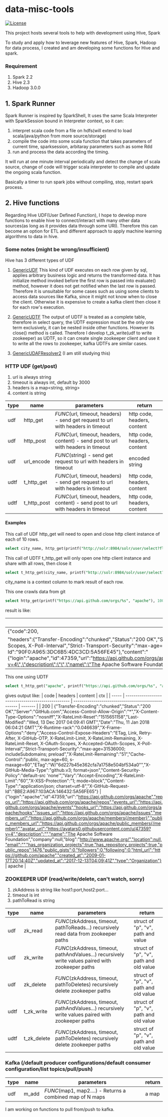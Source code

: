 # data-misc-tools

[![License](https://img.shields.io/github/license/cfcodefans/data-misc-tools.svg)](LICENSE)

This project hosts several tools to help with development using Hive, Spark

To study and apply how to leverage new features of Hive, Spark, Hadoop
for data process, I created and am developing some functions for Hive and spark.


### Requirement
1. Spark 2.2
2. Hive 2.3
3. Hadoop 3.0.0

## 1. Spark Runner

Spark Runner is inspired by SparkShell, It uses the same Scala Interpreter with SparkSession bound in
Interpreter context, so it can:

1. interpret scala code from a file on hdfs(will extend to load scala/java/python from more source/storage)
2. compile the code into some scala function that takes parameters of current time, sparksession, arbitaray parameters such as some Rdd
3. run and process the data according the timing.

It will run at one minute interval periodically and detect the change of scala source,
change of code will trigger scala interpreter to compile and update the ongoing scala function.

Basically a timer to run spark jobs without compiling, stop, restart spark process.


## 2. Hive functions

Regarding Hive UDF(User Defined Function), I hope to develop more functions to enable hive to connect/interact with many other data sources(as long as it provides data through some URI). Therefore this can become an option for ETL and different approach to apply machine learning algorithms to data in hive. 

### Some notes (might be wrong/insufficient)

Hive has 3 different types of UDF
1. [GenericUDF](https://cwiki.apache.org/confluence/display/Hive/LanguageManual+DDL#LanguageManualDDL-CreateFunction) This kind of UDF executes on each row given by sql, applies arbitrary business logic and returns the transformed data. It has initialize method invoked before the first row is passed into evaluate() method, however it does not get notified when the last row is passed. Therefore it is unsuitable for some cases such as using some clients to access data sources like Kafka, since it might not know when to close the client. Otherwise it is expensive to create a kafka client then close it for each row's execution.
  
2. [GenericUDTF](https://cwiki.apache.org/confluence/display/Hive/DeveloperGuide+UDTF) The output of UDTF is treated as a complete table, therefore in select query, the UDTF expression must be the only one term exclusively, it can be nested inside other functions. However its close() method is called. Therefore I develop t_zk_write(udf to write zookeeper) as UDTF, so it can create single zookeeper client and use it to write all the rows to zookeeper, kafka UDTFs are similar cases.


3. [GenericUDAFResolver2](https://cwiki.apache.org/confluence/display/Hive/GenericUDAFCaseStudy) (I am still studying this) 


### HTTP UDF (get/post)
1. url is always string
2. timeout is always int, default by 3000
3. headers is a map<string, string>
4. content is string
 
|type|name|parameters|return|
| --- | --- | --- | --- |
|udf|http_get|_FUNC_(url, timeout, headers) - send get request to url with headers in timeout|http code, headers, content|
|udf|http_post|_FUNC_(url, timeout, headers, content) - send post to url with headers in timeout|http code, headers, content|
|udf|url_encode|_FUNC_(string) - send get request to url with headers in timeout|encoded string|
|udtf|t_http_get|_FUNC_(url, timeout, headers) - send get request to url with headers in timeout|http code, headers, content|
|udtf|t_http_post|_FUNC_(url, timeout, headers, content) - send post to url with headers in timeout|http code, headers, content|

#### Examples
This call of UDF http_get will need to open and close http client instance of each of 10 rows.
```sql
select city_name, http_get(printf("http://solr:8984/solr/user/select?fl=gender,age,nickname&q=city:'%s'&wt=json", city_name)) from p_city limit 10;
```

This call of UDTF t_http_get will only open one http client instance and share with all rows, then close it
```sql
select t_http_get(city_name, printf("http://solr:8984/solr/user/select?fl=gender,age,nickname&q=city:%s&wt=json", url_encode(city_name))) from p_city limit 30;
```
city_name is a context column to mark result of each row.

This one crawls data from git
```sql
select http_get(printf("https://api.github.com/orgs/%s", "apache"), 10000);
```
result is like:

|                        _c0                         |
| -------------------------------------------------- |
| {"code":200,
"headers":{"Transfer-Encoding":"chunked","Status":"200 OK","Server":"GitHub.com","Access-Control-Allow-Origin":"*","X-Content-Type-Options":"nosniff","X-RateLimit-Reset":"1515651158","Last-Modified":"Wed, 13 Dec 2017 04:09:41 GMT","Date":"Thu, 11 Jan 2018 06:03:49 GMT","X-Runtime-rack":"0.027911","X-Frame-Options":"deny","Access-Control-Expose-Headers":"ETag, Link, Retry-After, X-GitHub-OTP, X-RateLimit-Limit, X-RateLimit-Remaining, X-RateLimit-Reset, X-OAuth-Scopes, X-Accepted-OAuth-Scopes, X-Poll-Interval","Strict-Transport-Security":"max-age=31536000; includeSubdomains; preload","X-RateLimit-Remaining":"52","Cache-Control":"public, max-age=60, s-maxage=60","ETag":"W/\"6d227b45e362cfa7a1758e504bf534a0\"","X-GitHub-Media-Type":"github.v3; format=json","Content-Security-Policy":"default-src 'none'","Vary":"Accept-Encoding","X-RateLimit-Limit":"60","X-XSS-Protection":"1; mode=block","Content-Type":"application/json; charset=utf-8","X-GitHub-Request-Id":"90F0:A965:3DC6B5:4DC3CD:5A56FE45"},"content":"{\"login\":\"apache\",\"id\":47359,\"url\":\"https://api.github.com/orgs/apache\",\"repos_url\":\"https://api.github.com/orgs/apache/repos\",\"events_url\":\"https://api.github.com/orgs/apache/events\",\"hooks_url\":\"https://api.github.com/orgs/apache/hooks\",\"issues_url\":\"https://api.github.com/orgs/apache/issues\",\"members_url\":\"https://api.github.com/orgs/apache/members{/member}\",\"public_members_url\":\"https://api.github.com/orgs/apache/public_members{/member}\",\"avatar_url\":\"https://avatars0.githubusercontent.com/u/47359?v=4\",\"description\":\"\",\"name\":\"The Apache Software Foundation\",\"company\":null,\"blog\":\"http://www.apache.org/\",\"location\":null,\"email\":\"\",\"has_organization_projects\":true,\"has_repository_projects\":true,\"public_repos\":1476,\"public_gists\":0,\"followers\":0,\"following\":0,\"html_url\":\"https://github.com/apache\",\"created_at\":\"2009-01-17T20:14:40Z\",\"updated_at\":\"2017-12-13T04:09:41Z\",\"type\":\"Organization\"}"} |

This one using UDTF 
```sql
select t_http_get("apache", printf("https://api.github.com/orgs/%s", "apache"), 10000);
```
gives output like:
| code  |                      headers                       |                      content                       |   ctx   |
| ----- | -------------------------------------------------- | -------------------------------------------------- | ------- |
| 200   | {"Transfer-Encoding":"chunked","Status":"200 OK","Server":"GitHub.com","Access-Control-Allow-Origin":"*","X-Content-Type-Options":"nosniff","X-RateLimit-Reset":"1515651158","Last-Modified":"Wed, 13 Dec 2017 04:09:41 GMT","Date":"Thu, 11 Jan 2018 06:04:21 GMT","X-Runtime-rack":"0.046639","X-Frame-Options":"deny","Access-Control-Expose-Headers":"ETag, Link, Retry-After, X-GitHub-OTP, X-RateLimit-Limit, X-RateLimit-Remaining, X-RateLimit-Reset, X-OAuth-Scopes, X-Accepted-OAuth-Scopes, X-Poll-Interval","Strict-Transport-Security":"max-age=31536000; includeSubdomains; preload","X-RateLimit-Remaining":"51","Cache-Control":"public, max-age=60, s-maxage=60","ETag":"W/\"6d227b45e362cfa7a1758e504bf534a0\"","X-GitHub-Media-Type":"github.v3; format=json","Content-Security-Policy":"default-src 'none'","Vary":"Accept-Encoding","X-RateLimit-Limit":"60","X-XSS-Protection":"1; mode=block","Content-Type":"application/json; charset=utf-8","X-GitHub-Request-Id":"BBE2:A967:103ACA:146432:5A56FE65"} | {"login":"apache","id":47359,"url":"https://api.github.com/orgs/apache","repos_url":"https://api.github.com/orgs/apache/repos","events_url":"https://api.github.com/orgs/apache/events","hooks_url":"https://api.github.com/orgs/apache/hooks","issues_url":"https://api.github.com/orgs/apache/issues","members_url":"https://api.github.com/orgs/apache/members{/member}","public_members_url":"https://api.github.com/orgs/apache/public_members{/member}","avatar_url":"https://avatars0.githubusercontent.com/u/47359?v=4","description":"","name":"The Apache Software Foundation","company":null,"blog":"http://www.apache.org/","location":null,"email":"","has_organization_projects":true,"has_repository_projects":true,"public_repos":1476,"public_gists":0,"followers":0,"following":0,"html_url":"https://github.com/apache","created_at":"2009-01-17T20:14:40Z","updated_at":"2017-12-13T04:09:41Z","type":"Organization"} | apache  |



### ZOOKEEPER UDF (read/write/delete, can't watch, sorry)

1. zkAddress is string like host1:port,host2:port...
2. timeout is int
3. pathToRead is string

|type|name|parameters|return|
| --- | --- | --- | --- |
|udf|zk_read|_FUNC_(zkAddress, timeout, pathToReads...) recursively read data from zookeeper paths|struct of "p", "v", path and value|
|udf|zk_write|_FUNC_(zkAddress, timeout, pathAndValues...) recursively write values paired with zookeeper paths|struct of "p", "v", path and old value|
|udf|zk_delete|_FUNC_(zkAddress, timeout, pathToDeletes) recursively delete zookeeper paths|struct of "p", "v", path and old value|
|udtf|t_zk_write|_FUNC_(zkAddress, timeout, pathAndValues...) recursively write values paired with zookeeper paths|struct of "p", "v", path and old value|
|udtf|t_zk_delete|_FUNC_(zkAddress, timeout, pathToDeletes) recursively delete zookeeper paths|struct of "p", "v", path and old value|

### Kafka (/default producer configurations/default consumer configuration/list topics/pull/push)
|type|name|parameters|return|
| --- | --- | --- | --- |
|udf|m_add|_FUNC_(map1, map2....) - Returns a combined map of N maps|a map|

I am working on functions to pull from/push to kafka.
